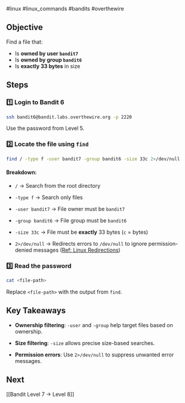 #linux #linux_commands #bandits #overthewire
## Objective
Find a file that:
- Is **owned by user `bandit7`**
- Is **owned by group `bandit6`**
- Is **exactly 33 bytes** in size
## Steps

### 1️⃣ Login to Bandit 6

```bash
ssh bandit6@bandit.labs.overthewire.org -p 2220
```

Use the password from Level 5.

### 2️⃣ Locate the file using `find`

```bash
find / -type f -user bandit7 -group bandit6 -size 33c 2>/dev/null
```

#### Breakdown:

- `/` → Search from the root directory
    
- `-type f` → Search only files
    
- `-user bandit7` → File owner must be `bandit7`
    
- `-group bandit6` → File group must be `bandit6`
    
- `-size 33c` → File must be **exactly** 33 bytes (`c` = bytes)
    
- `2>/dev/null` → Redirects errors to `/dev/null` to ignore permission-denied messages ([Ref: Linux Redirections](https://chatgpt.com/c/67e242bd-6430-800c-8bd2-1e866fa312f6#))

### 3️⃣ Read the password

```bash
cat <file-path>
```

Replace `<file-path>` with the output from `find`.

## Key Takeaways

- **Ownership filtering**: `-user` and `-group` help target files based on ownership.
    
- **Size filtering**: `-size` allows precise size-based searches.
    
- **Permission errors**: Use `2>/dev/null` to suppress unwanted error messages.
## Next
[[Bandit Level 7 → Level 8]]
